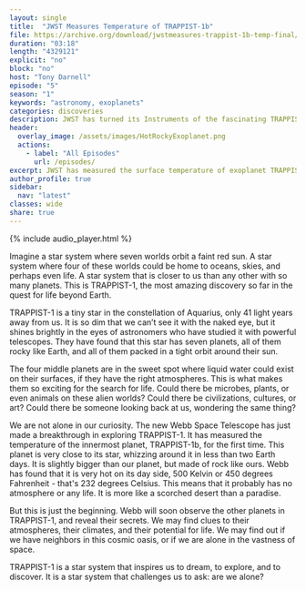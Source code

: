 ```yaml
---
layout: single
title:  "JWST Measures Temperature of TRAPPIST-1b"
file: https://archive.org/download/jwstmeasures-trappist-1b-temp-final/JWSTMeasuresTRAPPIST-1bTemp_final.mp3
duration: "03:18"
length: "4329121"
explicit: "no"
block: "no"
host: "Tony Darnell"
episode: "5"
season: "1"
keywords: "astronomy, exoplanets"
categories: discoveries
description: JWST has turned its Instruments of the fascinating TRAPPIST-1 system and made its first set of observations by measuring the surface temperature of TRAPPIST-1b
header:
  overlay_image: /assets/images/HotRockyExoplanet.png
  actions:
    - label: "All Episodes"
      url: /episodes/ 
excerpt: JWST has measured the surface temperature of exoplanet TRAPPIST-1b
author_profile: true
sidebar: 
  nav: "latest"
classes: wide
share: true
---
```


{% include audio_player.html %} 

Imagine a star system where seven worlds orbit a faint red sun. A star system where four of these worlds could be home to oceans, skies, and perhaps even life. A star system that is closer to us than any other with so many planets. This is TRAPPIST-1, the most amazing discovery so far in the quest for life beyond Earth.

TRAPPIST-1 is a tiny star in the constellation of Aquarius, only 41 light years away from us. It is so dim that we can’t see it with the naked eye, but it shines brightly in the eyes of astronomers who have studied it with powerful telescopes. They have found that this star has seven planets, all of them rocky like Earth, and all of them packed in a tight orbit around their sun.

The four middle planets are in the sweet spot where liquid water could exist on their surfaces, if they have the right atmospheres. This is what makes them so exciting for the search for life. Could there be microbes, plants, or even animals on these alien worlds? Could there be civilizations, cultures, or art? Could there be someone looking back at us, wondering the same thing?

We are not alone in our curiosity. The new Webb Space Telescope has just made a breakthrough in exploring TRAPPIST-1. It has measured the temperature of the innermost planet, TRAPPIST-1b, for the first time. This planet is very close to its star, whizzing around it in less than two Earth days. It is slightly bigger than our planet, but made of rock like ours. Webb has found that it is very hot on its day side, 500 Kelvin or 450 degrees Fahrenheit - that's 232 degrees Celsius. This means that it probably has no atmosphere or any life. It is more like a scorched desert than a paradise.

But this is just the beginning. Webb will soon observe the other planets in TRAPPIST-1, and reveal their secrets. We may find clues to their atmospheres, their climates, and their potential for life. We may find out if we have neighbors in this cosmic oasis, or if we are alone in the vastness of space.

TRAPPIST-1 is a star system that inspires us to dream, to explore, and to discover. It is a star system that challenges us to ask: are we alone?
